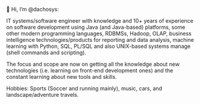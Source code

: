 👋 Hi, I’m @dachosys:

IT systems/software engineer with knowledge and 10+ years of experience on software development using Java (and Java-based) platforms, some other modern programming languages, RDBMSs, Hadoop, OLAP, business intelligence technologies/products for reporting and data analysis, machine learning with Python, SQL, PL/SQL and also UNIX-based systems manage (shell commands and scripting).

The focus and scope are now on getting all the knowledge about new technologies (i.e. learning on front-end development ones) and the constant learning about new tools and skills.

Hobbies: Sports (Soccer and running mainly), music, cars, and landscape/adventure travels.

<!---
dachosys/dachosys is a ✨ special ✨ repository because its `README.md` (this file) appears on your GitHub profile.
You can click the Preview link to take a look at your changes.
--->
